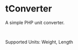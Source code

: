 <h1>tConverter</h1>
<p>A simple PHP unit converter.</p>
<br/>
<p>Supported Units: Weight, Length</p>
<br/><br/>
